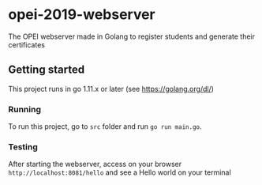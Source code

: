 # opei-2019-webserver

The OPEI webserver made in Golang to register students and generate their certificates

## Getting started

This project runs in go 1.11.x or later (see https://golang.org/dl/)

### Running

To run this project, go to `src` folder and run `go run main.go`. 

### Testing

After starting the webserver, access on your browser `http://localhost:8081/hello` and see
a Hello world on your terminal